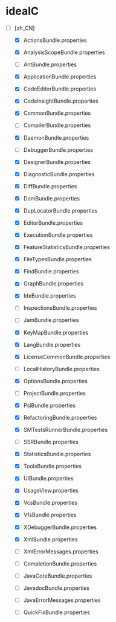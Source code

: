 # ideaIC

- [ ] [zh_CN]
    - [X] ActionsBundle.properties
    - [X] AnalysisScopeBundle.properties
    - [ ] AntBundle.properties
    - [X] ApplicationBundle.properties
    - [X] CodeEditorBundle.properties
    - [X] CodeInsightBundle.properties
    - [X] CommonBundle.properties
    - [ ] CompilerBundle.properties
    - [X] DaemonBundle.properties
    - [ ] DebuggerBundle.properties
    - [X] DesignerBundle.properties
    - [X] DiagnosticBundle.properties
    - [X] DiffBundle.properties
    - [X] DomBundle.properties
    - [X] DupLocatorBundle.properties
    - [X] EditorBundle.properties
    - [X] ExecutionBundle.properties
    - [X] FeatureStatisticsBundle.properties
    - [X] FileTypesBundle.properties
    - [X] FindBundle.properties
    - [X] GraphBundle.properties
    - [X] IdeBundle.properties
    - [ ] InspectionsBundle.properties
    - [ ] JamBundle.properties
    - [X] KeyMapBundle.properties
    - [X] LangBundle.properties
    - [X] LicenseCommonBundle.properties
    - [ ] LocalHistoryBundle.properties
    - [X] OptionsBundle.properties
    - [ ] ProjectBundle.properties
    - [X] PsiBundle.properties
    - [X] RefactoringBundle.properties
    - [X] SMTestsRunnerBundle.properties
    - [ ] SSRBundle.properties
    - [X] StatisticsBundle.properties
    - [X] ToolsBundle.properties
    - [X] UIBundle.properties
    - [X] UsageView.properties
    - [X] VcsBundle.properties
    - [X] VfsBundle.properties
    - [X] XDebuggerBundle.properties
    - [X] XmlBundle.properties
    - [ ] XmlErrorMessages.properties


    * [ ] CompletionBundle.properties
    * [ ] JavaCoreBundle.properties
    * [ ] JavadocBundle.properties
    * [ ] JavaErrorMessages.properties
    * [ ] QuickFixBundle.properties

